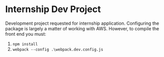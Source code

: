 # Internship Dev Project
Development project requested for internship application. Configuring the package is largely a matter of working with AWS. However, to compile the front end you must:

1. `npm install`
2. `webpack --config .\webpack.dev.config.js`
